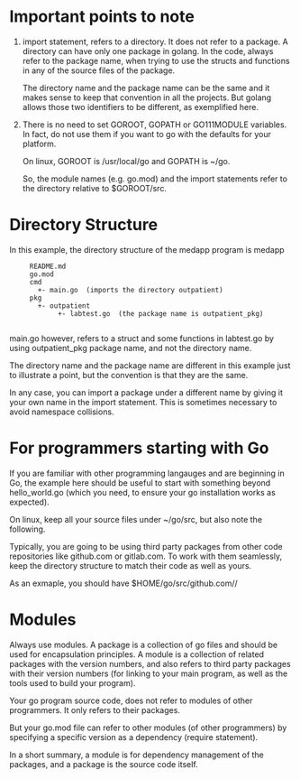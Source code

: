 # Important points to note

1. import statement, refers to a directory. It does not refer to a package. 
   A directory can have only one package in golang. In the code, always 
   refer to the package name, when trying to use the structs and functions
   in any of the source files of the package.

   The directory name and the package name can be the same and it makes sense
   to keep that convention in all the projects. But golang allows those two
   identifiers to be different, as exemplified here.


2. There is no need to set GOROOT, GOPATH or GO111MODULE variables. In fact,
   do not use them if you want to go with the defaults for your platform.

   On linux, GOROOT is /usr/local/go and GOPATH is ~/go.

   So, the module names (e.g. go.mod) and the import statements refer to the
   directory relative to $GOROOT/src.  


# Directory Structure


   In this example, the directory structure of the medapp program is
   medapp 

```
     README.md
     go.mod
     cmd 
       +- main.go  (imports the directory outpatient)
     pkg
       +- outpatient
            +- labtest.go  (the package name is outpatient_pkg)
   
```

main.go however, refers to a struct and some functions in labtest.go
by using outpatient_pkg package name, and not the directory name.


The directory name and the package name are different in this example
just to illustrate a point, but the convention is that they are the same.

In any case, you can import a package under a different name by giving it
your own name in the import statement. This is sometimes necessary to avoid
namespace collisions.


# For programmers starting with Go

If you are familiar with other programming langauges and are beginning in Go,
the example here should be useful to start with something beyond hello_world.go
(which you need, to ensure your go installation works as expected).

On linux, keep all your source files under ~/go/src, but also note the following.

Typically, you are going to be using third party packages from other code
repositories like github.com or gitlab.com. To work with them seamlessly, 
keep the directory structure to match their code as well as yours.

As an exmaple, you should have
$HOME/go/src/github.com/<github username>/<mmy program directory>


# Modules

Always use modules. A package is a collection of go files and should be used for
encapsulation principles. A module is a collection of related packages with the
version numbers, and also refers to third party packages with their version 
numbers (for linking to your main program, as well as the tools used to build 
your program).  

Your go program source code, does not refer to modules of other programmers. 
It only refers to their packages. 

But your go.mod file can refer to other modules (of other programmers) by
specifying a specific version as a dependency (require statement).

In a short summary, a module is for dependency management of the packages, and 
a package is the source code itself.


